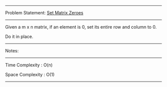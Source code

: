 ******************************************************************************
Problem Statement: [Set Matrix Zeroes](https://leetcode.com/problems/set-matrix-zeroes/)
******************************************************************************
Given a m x n matrix, if an element is 0, set its entire row and column to 0. 

Do it in place.

******************************************************************************
Notes: 
******************************************************************************
Time Complexity : O(n)

Space Complexity : O(1)

******************************************************************************